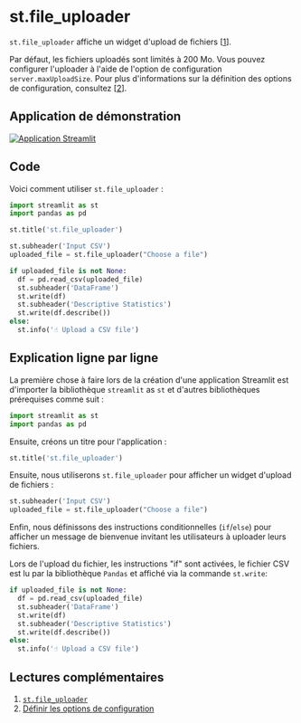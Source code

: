 # st.file_uploader

`st.file_uploader` affiche un widget d'upload de fichiers [[1](https://docs.streamlit.io/library/api-reference/widgets/st.file_uploader)].

Par défaut, les fichiers uploadés sont limités à 200 Mo. Vous pouvez configurer l'uploader à l'aide de l'option de configuration `server.maxUploadSize`. Pour plus d'informations sur la définition des options de configuration, consultez [[2](https://docs.streamlit.io/library/advanced-features/configuration#set-configuration-options)].

## Application de démonstration

[![Application Streamlit](https://static.streamlit.io/badges/streamlit_badge_black_white.svg)](https://share.streamlit.io/dataprofessor/st.file_uploader/)

## Code
Voici comment utiliser `st.file_uploader` :
```python
import streamlit as st
import pandas as pd

st.title('st.file_uploader')

st.subheader('Input CSV')
uploaded_file = st.file_uploader("Choose a file")

if uploaded_file is not None:
  df = pd.read_csv(uploaded_file)
  st.subheader('DataFrame')
  st.write(df)
  st.subheader('Descriptive Statistics')
  st.write(df.describe())
else:
  st.info('☝️ Upload a CSV file')
```

## Explication ligne par ligne

La première chose à faire lors de la création d'une application Streamlit est d'importer la bibliothèque `streamlit` as `st` et d'autres bibliothèques prérequises comme suit :

```python
import streamlit as st
import pandas as pd
```

Ensuite, créons un titre pour l'application :
```python
st.title('st.file_uploader')
```

Ensuite, nous utiliserons `st.file_uploader` pour afficher un widget d'upload de fichiers :
```python
st.subheader('Input CSV')
uploaded_file = st.file_uploader("Choose a file")
```

Enfin, nous définissons des instructions conditionnelles (`if`/`else`) pour afficher un message de bienvenue invitant les utilisateurs à uploader leurs fichiers.

Lors de l'upload du fichier, les instructions "if" sont activées, le fichier CSV est lu par la bibliothèque `Pandas` et affiché via la commande `st.write`:

```python
if uploaded_file is not None:
  df = pd.read_csv(uploaded_file)
  st.subheader('DataFrame')
  st.write(df)
  st.subheader('Descriptive Statistics')
  st.write(df.describe())
else:
  st.info('☝️ Upload a CSV file')
```

## Lectures complémentaires
1. [`st.file_uploader`](https://docs.streamlit.io/library/api-reference/widgets/st.file_uploader)
2. [Définir les options de configuration](https://docs.streamlit.io/library/advanced-features/configuration#set-configuration-options)